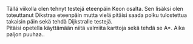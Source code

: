 Tällä viikolla olen tehnyt testejä eteenpäin Keon osalta. Sen lisäksi olen toteuttanut Dikstraa eteenpäin mutta vielä pitäisi saada polku tulostettua takaisin päin sekä tehdä Dijkstralle testejä.  
Pitäisi opetella käyttämään niitä valmiita karttoja sekä tehdä se A*. 
Aika paljon puuhaa..
